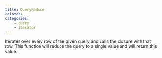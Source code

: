 ```yaml
---
title: QueryReduce
related:
categories:
    - query
    - iterator
---
```


Iterates over every row of the given query and calls the closure with that row.
		This function will reduce the query to a single value and will return this value.